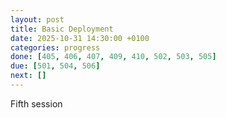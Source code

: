 ```yaml
---
layout: post
title: Basic Deployment
date: 2025-10-31 14:30:00 +0100
categories: progress
done: [405, 406, 407, 409, 410, 502, 503, 505]
due: [501, 504, 506]
next: []
---
```


Fifth session
